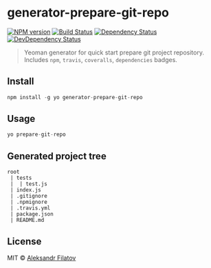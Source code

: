 # generator-prepare-git-repo

[![NPM version][npm-image]][npm-url]
[![Build Status][travis-image]][travis-url]
[![Dependency Status][depstat-image]][depstat-url]
[![DevDependency Status][depstat-dev-image]][depstat-dev-url]

> Yeoman generator for quick start prepare git project repository.
Includes ```npm```, ```travis```, ```coveralls```, ```dependencies``` badges.

## Install

```js
npm install -g yo generator-prepare-git-repo
```

## Usage

```js
yo prepare-git-repo
```

## Generated project tree
```
root
 | tests
 |  | test.js
 | index.js
 | .gitignore
 | .npmignore
 | .travis.yml
 | package.json
 | README.md
```

## License

MIT © [Aleksandr Filatov](https://alfilatov.com/)

[npm-url]: https://npmjs.org/package/generator-prepare-git-repo
[npm-image]: https://img.shields.io/npm/v/generator-prepare-git-repo.svg?style=flat-square

[travis-url]: https://travis-ci.org/greybax/generator-prepare-git-repo
[travis-image]: https://img.shields.io/travis/greybax/generator-prepare-git-repo/master.svg?style=flat-square

[depstat-url]: https://david-dm.org/greybax/generator-prepare-git-repo
[depstat-image]: https://david-dm.org/greybax/generator-prepare-git-repo.svg?style=flat-square

[depstat-dev-url]: https://david-dm.org/greybax/generator-prepare-git-repo
[depstat-dev-image]: https://david-dm.org/greybax/generator-prepare-git-repo/dev-status.svg